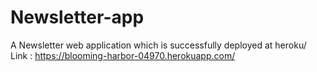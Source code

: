 # Newsletter-app
A Newsletter web application which is successfully deployed at heroku/<br />
Link : https://blooming-harbor-04970.herokuapp.com/
